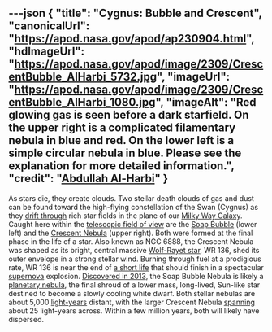 ---json
{
  "title": "Cygnus: Bubble and Crescent",
  "canonicalUrl": "https://apod.nasa.gov/apod/ap230904.html",
  "hdImageUrl": "https://apod.nasa.gov/apod/image/2309/CrescentBubble_AlHarbi_5732.jpg",
  "imageUrl": "https://apod.nasa.gov/apod/image/2309/CrescentBubble_AlHarbi_1080.jpg",
  "imageAlt": "Red glowing gas is seen before a dark starfield. On the upper right is a complicated filamentary nebula in blue and red. On the lower left is a simple circular nebula in blue. Please see the explanation for more detailed information.",
  "credit": "[Abdullah Al-Harbi](https://www.instagram.com/a_alharbi97/)"
}
---

As stars die, they create clouds. Two stellar death clouds of gas and dust can be found toward the high-flying constellation of the Swan (Cygnus) as they [drift through](https://apod.nasa.gov/apod/ap150819.html) rich star fields in the plane of our [Milky Way Galaxy](http://www.atlasoftheuniverse.com/galaxy.html). Caught here within the [telescopic field of view](https://www.instagram.com/p/CvNSVbhsXYs/) are the [Soap Bubble](https://apod.nasa.gov/apod/ap150113.html) (lower left) and the [Crescent Nebula](https://apod.nasa.gov/apod/ap210617.html) (upper right). Both were formed at the final phase in the life of a star. Also known as NGC 6888, the Crescent Nebula was shaped as its bright, central massive [Wolf-Rayet star](https://en.wikipedia.org/wiki/Wolf%E2%80%93Rayet_star), WR 136, shed its outer envelope in a strong stellar wind. Burning through fuel at a prodigious rate, WR 136 is near the end of [a short life](https://www.nasa.gov/image-feature/goddard/hubble-view-wolf-rayet-stars-intense-and-short-lived) that should finish in a spectacular [supernova](https://youtu.be/wymMn-SmALY) explosion. [Discovered in 2013](http://www.starimager.com/Image%20Gallery%20Pages/Hydrogen%20Alpha%20Images/ic%201318_AP_8%20pane%20mosaic_bubble%20nebula.htm), the Soap Bubble Nebula is likely a [planetary nebula](https://en.wikipedia.org/wiki/Planetary_nebula), the final shroud of a lower mass, long-lived, Sun-like star destined to become a slowly cooling white dwarf. Both stellar nebulas are about 5,000 [light-years](https://spaceplace.nasa.gov/light-year/en/) distant, with the larger Crescent Nebula [spanning](https://media.istockphoto.com/id/1170788685/photo/jumping-cat.jpg?s=612x612&w=0&k=20&c=_Ot_m-qULa-AS2ueDMH8Qc4vu8jdsNso2hzIxsVGjTw=) about 25 light-years across. Within a few million years, both will likely have dispersed.
